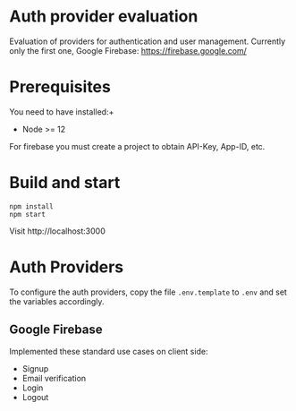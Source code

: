 # Auth provider evaluation

Evaluation of providers for authentication and user management.
Currently only the first one, Google Firebase: https://firebase.google.com/

# Prerequisites

You need to have installed:+

* Node >= 12

For firebase you must create a project to obtain API-Key, App-ID, etc.

# Build and start

    npm install
    npm start
    
Visit http://localhost:3000

# Auth Providers

To configure the auth providers, copy the file `.env.template` to `.env` and set the variables accordingly.  

## Google Firebase

Implemented these standard use cases on client side:

* Signup
* Email verification
* Login
* Logout
